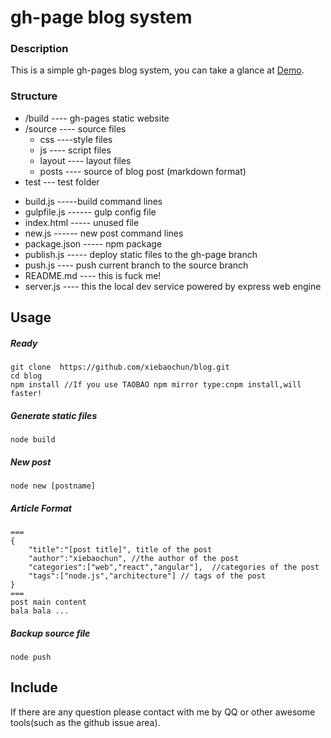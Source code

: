 # gh-page blog system

### Description
This is a simple gh-pages blog system, you can take a glance at [Demo](http://xiebaochun.github.io/blog).

### Structure
	
+ /build ---- gh-pages static website
+ /source ---- source files
	- css ----style files
	- js ---- script files
	- layout ---- layout files
	- posts ---- source of blog post (markdown format)
+ test --- test folder
- build.js -----build command lines
- gulpfile.js ------ gulp config file
- index.html ----- unused file
- new.js ------ new post command lines
- package.json ----- npm package
- publish.js ----- deploy static files to the gh-page branch
- push.js ---- push current branch to the source branch
- README.md ---- this is fuck me!
- server.js ---- this the local dev service powered by express web engine

## Usage

##### Ready
	git clone  https://github.com/xiebaochun/blog.git  
	cd blog  
	npm install //If you use TAOBAO npm mirror type:cnpm install,will faster!  
##### Generate static files
	node build

##### New post
	node new [postname]

##### Article Format
	===
	{  
    	"title":"[post title]", title of the post  
    	"author":"xiebaochun", //the author of the post   
    	"categories":["web","react","angular"],  //categories of the post  
    	"tags":["node.js","architecture"] // tags of the post  
	}   
	===
	post main content  
	bala bala ... 

##### Backup source file
	node push

## Include
If there are any question please contact with me by QQ or other awesome tools(such as the github issue area).

